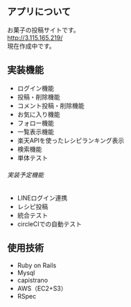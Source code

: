 
## アプリについて
お菓子の投稿サイトです。  
http://3.115.165.219/  
現在作成中です。

## 実装機能
 - ログイン機能
 - 投稿・削除機能
 - コメント投稿・削除機能
 - お気に入り機能
 - フォロー機能
 - 一覧表示機能
 - 楽天APIを使ったレシピランキング表示
 - 検索機能
 - 単体テスト


###### 実装予定機能
 - LINEログイン連携
 - レシピ投稿
 - 統合テスト
 - circleCIでの自動テスト


## 使用技術
 - Ruby on Rails
 - Mysql
 - capistrano
 - AWS（EC2+S3）
 - RSpec

